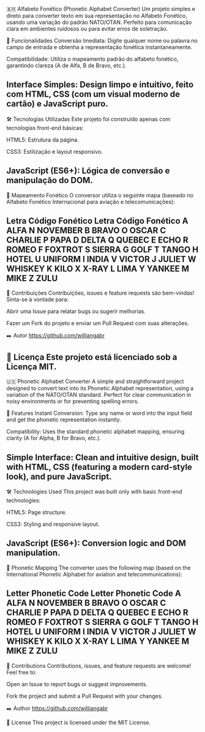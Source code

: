 🇧🇷 Alfabeto Fonético (Phonetic Alphabet Converter)
Um projeto simples e direto para converter texto em sua representação no Alfabeto Fonético, usando uma variação do padrão NATO/OTAN. Perfeito para comunicação clara em ambientes ruidosos ou para evitar erros de soletração.

🚀 Funcionalidades
Conversão Imediata: Digite qualquer nome ou palavra no campo de entrada e obtenha a representação fonética instantaneamente.

Compatibilidade: Utiliza o mapeamento padrão do alfabeto fonético, garantindo clareza (A de Alfa, B de Bravo, etc.).

Interface Simples: Design limpo e intuitivo, feito com HTML, CSS (com um visual moderno de cartão) e JavaScript puro.
-----------------------------------------------------------------------------------------------------------------------------------------
🛠️ Tecnologias Utilizadas
Este projeto foi construído apenas com tecnologias front-end básicas:

HTML5: Estrutura da página.

CSS3: Estilização e layout responsivo.

JavaScript (ES6+): Lógica de conversão e manipulação do DOM.
-----------------------------------------------------------------------------------------------------------------------------------------
📝 Mapeamento Fonético
O conversor utiliza o seguinte mapa (baseado no Alfabeto Fonético Internacional para aviação e telecomunicações):

Letra	Código Fonético	Letra	Código Fonético
A	ALFA	N	NOVEMBER
B	BRAVO	O	OSCAR
C	CHARLIE	P	PAPA
D	DELTA	Q	QUEBEC
E	ECHO	R	ROMEO
F	FOXTROT	S	SIERRA
G	GOLF	T	TANGO
H	HOTEL	U	UNIFORM
I	INDIA	V	VICTOR
J	JULIET	W	WHISKEY
K	KILO	X	X-RAY
L	LIMA	Y	YANKEE
M	MIKE	Z	ZULU
-----------------------------------------------------------------------------------------------------------------------------------------
🤝 Contribuições
Contribuições, issues e feature requests são bem-vindas! Sinta-se à vontade para:

Abrir uma Issue para relatar bugs ou sugerir melhorias.

Fazer um Fork do projeto e enviar um Pull Request com suas alterações.

✒️ Autor
https://github.com/williangabr

📄 Licença
Este projeto está licenciado sob a Licença MIT.
-----------------------------------------------------------------------------------------------------------------------------------------
🇺🇸 Phonetic Alphabet Converter
A simple and straightforward project designed to convert text into its Phonetic Alphabet representation, using a variation of the NATO/OTAN standard. Perfect for clear communication in noisy environments or for preventing spelling errors.

🚀 Features
Instant Conversion: Type any name or word into the input field and get the phonetic representation instantly.

Compatibility: Uses the standard phonetic alphabet mapping, ensuring clarity (A for Alpha, B for Bravo, etc.).

Simple Interface: Clean and intuitive design, built with HTML, CSS (featuring a modern card-style look), and pure JavaScript.
-----------------------------------------------------------------------------------------------------------------------------------------
🛠️ Technologies Used
This project was built only with basic front-end technologies:

HTML5: Page structure.

CSS3: Styling and responsive layout.

JavaScript (ES6+): Conversion logic and DOM manipulation.
-----------------------------------------------------------------------------------------------------------------------------------------
📝 Phonetic Mapping
The converter uses the following map (based on the International Phonetic Alphabet for aviation and telecommunications):

Letter	Phonetic Code	Letter	Phonetic Code
A	ALFA	N	NOVEMBER
B	BRAVO	O	OSCAR
C	CHARLIE	P	PAPA
D	DELTA	Q	QUEBEC
E	ECHO	R	ROMEO
F	FOXTROT	S	SIERRA
G	GOLF	T	TANGO
H	HOTEL	U	UNIFORM
I	INDIA	V	VICTOR
J	JULIET	W	WHISKEY
K	KILO	X	X-RAY
L	LIMA	Y	YANKEE
M	MIKE	Z	ZULU
-----------------------------------------------------------------------------------------------------------------------------------------
🤝 Contributions
Contributions, issues, and feature requests are welcome! Feel free to:

Open an Issue to report bugs or suggest improvements.

Fork the project and submit a Pull Request with your changes.

✒️ Author
https://github.com/williangabr

📄 License
This project is licensed under the MIT License.
